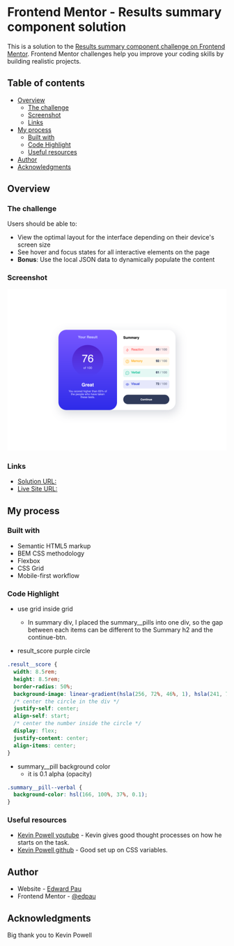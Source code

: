 # Frontend Mentor - Results summary component solution

This is a solution to the [Results summary component challenge on Frontend Mentor](https://www.frontendmentor.io/challenges/results-summary-component-CE_K6s0maV). Frontend Mentor challenges help you improve your coding skills by building realistic projects. 

## Table of contents

- [Overview](#overview)
  - [The challenge](#the-challenge)
  - [Screenshot](#screenshot)
  - [Links](#links)
- [My process](#my-process)
  - [Built with](#built-with)
  - [Code Highlight](#code-highlight)
  - [Useful resources](#useful-resources)
- [Author](#author)
- [Acknowledgments](#acknowledgments)

## Overview

### The challenge

Users should be able to:

- View the optimal layout for the interface depending on their device's screen size
- See hover and focus states for all interactive elements on the page
- **Bonus**: Use the local JSON data to dynamically populate the content

### Screenshot

![Design preview for the Results summary component coding challenge](./assets/images/design_preview.png)

### Links

- [Solution URL:](https://github.com/edpau/FM_Results_summary_component)
- [Live Site URL:](https://edpau.github.io/FM_Results_summary_component/)

## My process

### Built with

- Semantic HTML5 markup
- BEM CSS methodology
- Flexbox
- CSS Grid
- Mobile-first workflow

### Code Highlight

- use grid inside grid 
  - In summary div, I placed the summary__pills into one div, so the gap between each items can be different to the Summary h2 and the continue-btn.

- result_score purple circle 
```css
.result__score {
  width: 8.5rem;
  height: 8.5rem;
  border-radius: 50%;
  background-image: linear-gradient(hsla(256, 72%, 46%, 1), hsla(241, 72%, 46%, 0));
  /* center the circle in the div */
  justify-self: center;
  align-self: start;
  /* center the number inside the circle */
  display: flex;
  justify-content: center;
  align-items: center;
}
```

- summary__pill background color
  - it is 0.1 alpha (opacity)
```css
.summary__pill--verbal {
  background-color: hsl(166, 100%, 37%, 0.1);
}
```

### Useful resources

- [Kevin Powell youtube](https://www.youtube.com/watch?v=KqFAs5d3Yl8&t=947s) - Kevin gives good thought processes on how he starts on the task.
- [Kevin Powell github](https://github.com/kevin-powell/results-summary-component-main) - Good set up on CSS variables.


## Author

- Website - [Edward Pau](https://www.edpau.me)
- Frontend Mentor - [@edpau](https://www.frontendmentor.io/profile/edpau)


## Acknowledgments

Big thank you to Kevin Powell





